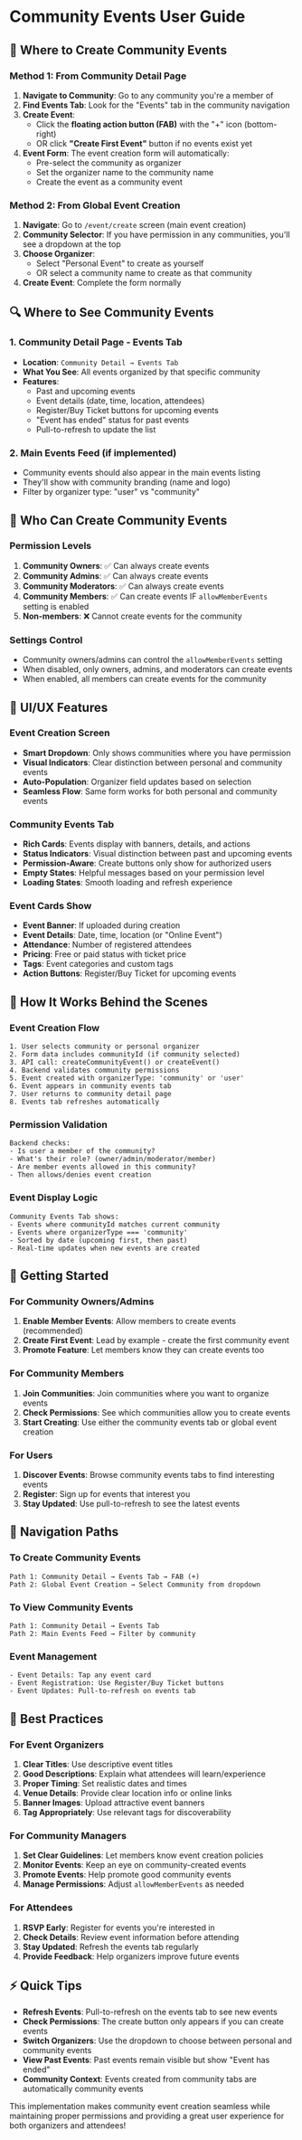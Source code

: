 # Community Events User Guide

## 🎯 **Where to Create Community Events**

### **Method 1: From Community Detail Page**
1. **Navigate to Community**: Go to any community you're a member of
2. **Find Events Tab**: Look for the "Events" tab in the community navigation
3. **Create Event**: 
   - Click the **floating action button (FAB)** with the "+" icon (bottom-right)
   - OR click **"Create First Event"** button if no events exist yet
4. **Event Form**: The event creation form will automatically:
   - Pre-select the community as organizer
   - Set the organizer name to the community name
   - Create the event as a community event

### **Method 2: From Global Event Creation**
1. **Navigate**: Go to `/event/create` screen (main event creation)
2. **Community Selector**: If you have permission in any communities, you'll see a dropdown at the top
3. **Choose Organizer**: 
   - Select "Personal Event" to create as yourself
   - OR select a community name to create as that community
4. **Create Event**: Complete the form normally

## 🔍 **Where to See Community Events**

### **1. Community Detail Page - Events Tab**
- **Location**: `Community Detail → Events Tab`
- **What You See**: All events organized by that specific community
- **Features**:
  - Past and upcoming events
  - Event details (date, time, location, attendees)
  - Register/Buy Ticket buttons for upcoming events
  - "Event has ended" status for past events
  - Pull-to-refresh to update the list

### **2. Main Events Feed** (if implemented)
- Community events should also appear in the main events listing
- They'll show with community branding (name and logo)
- Filter by organizer type: "user" vs "community"

## 👥 **Who Can Create Community Events**

### **Permission Levels**
1. **Community Owners**: ✅ Can always create events
2. **Community Admins**: ✅ Can always create events  
3. **Community Moderators**: ✅ Can always create events
4. **Community Members**: ✅ Can create events IF `allowMemberEvents` setting is enabled
5. **Non-members**: ❌ Cannot create events for the community

### **Settings Control**
- Community owners/admins can control the `allowMemberEvents` setting
- When disabled, only owners, admins, and moderators can create events
- When enabled, all members can create events for the community

## 🎨 **UI/UX Features**

### **Event Creation Screen**
- **Smart Dropdown**: Only shows communities where you have permission
- **Visual Indicators**: Clear distinction between personal and community events
- **Auto-Population**: Organizer field updates based on selection
- **Seamless Flow**: Same form works for both personal and community events

### **Community Events Tab**
- **Rich Cards**: Events display with banners, details, and actions
- **Status Indicators**: Visual distinction between past and upcoming events
- **Permission-Aware**: Create buttons only show for authorized users
- **Empty States**: Helpful messages based on your permission level
- **Loading States**: Smooth loading and refresh experience

### **Event Cards Show**
- **Event Banner**: If uploaded during creation
- **Event Details**: Date, time, location (or "Online Event")
- **Attendance**: Number of registered attendees
- **Pricing**: Free or paid status with ticket price
- **Tags**: Event categories and custom tags
- **Action Buttons**: Register/Buy Ticket for upcoming events

## 🔄 **How It Works Behind the Scenes**

### **Event Creation Flow**
```
1. User selects community or personal organizer
2. Form data includes communityId (if community selected)
3. API call: createCommunityEvent() or createEvent()
4. Backend validates community permissions
5. Event created with organizerType: 'community' or 'user'
6. Event appears in community events tab
7. User returns to community detail page
8. Events tab refreshes automatically
```

### **Permission Validation**
```
Backend checks:
- Is user a member of the community?
- What's their role? (owner/admin/moderator/member)
- Are member events allowed in this community?
- Then allows/denies event creation
```

### **Event Display Logic**
```
Community Events Tab shows:
- Events where communityId matches current community
- Events where organizerType === 'community'
- Sorted by date (upcoming first, then past)
- Real-time updates when new events are created
```

## 🚀 **Getting Started**

### **For Community Owners/Admins**
1. **Enable Member Events**: Allow members to create events (recommended)
2. **Create First Event**: Lead by example - create the first community event
3. **Promote Feature**: Let members know they can create events too

### **For Community Members**
1. **Join Communities**: Join communities where you want to organize events
2. **Check Permissions**: See which communities allow you to create events
3. **Start Creating**: Use either the community events tab or global event creation

### **For Users**
1. **Discover Events**: Browse community events tabs to find interesting events
2. **Register**: Sign up for events that interest you
3. **Stay Updated**: Use pull-to-refresh to see the latest events

## 📱 **Navigation Paths**

### **To Create Community Events**
```
Path 1: Community Detail → Events Tab → FAB (+)
Path 2: Global Event Creation → Select Community from dropdown
```

### **To View Community Events**
```
Path 1: Community Detail → Events Tab
Path 2: Main Events Feed → Filter by community
```

### **Event Management**
```
- Event Details: Tap any event card
- Event Registration: Use Register/Buy Ticket buttons
- Event Updates: Pull-to-refresh on events tab
```

## 🎯 **Best Practices**

### **For Event Organizers**
1. **Clear Titles**: Use descriptive event titles
2. **Good Descriptions**: Explain what attendees will learn/experience
3. **Proper Timing**: Set realistic dates and times
4. **Venue Details**: Provide clear location info or online links
5. **Banner Images**: Upload attractive event banners
6. **Tag Appropriately**: Use relevant tags for discoverability

### **For Community Managers**
1. **Set Clear Guidelines**: Let members know event creation policies
2. **Monitor Events**: Keep an eye on community-created events
3. **Promote Events**: Help promote good community events
4. **Manage Permissions**: Adjust `allowMemberEvents` as needed

### **For Attendees**
1. **RSVP Early**: Register for events you're interested in
2. **Check Details**: Review event information before attending
3. **Stay Updated**: Refresh the events tab regularly
4. **Provide Feedback**: Help organizers improve future events

## ⚡ **Quick Tips**

- **Refresh Events**: Pull-to-refresh on the events tab to see new events
- **Check Permissions**: The create button only appears if you can create events
- **Switch Organizers**: Use the dropdown to choose between personal and community events
- **View Past Events**: Past events remain visible but show "Event has ended"
- **Community Context**: Events created from community tabs are automatically community events

This implementation makes community event creation seamless while maintaining proper permissions and providing a great user experience for both organizers and attendees!
